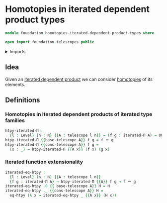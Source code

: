 # Homotopies in iterated dependent product types

```agda
module foundation.homotopies-iterated-dependent-product-types where

open import foundation.telescopes public
```

<details><summary>Imports</summary>

```agda
open import elementary-number-theory.natural-numbers

open import foundation.universe-levels
open import foundation.iterated-dependent-product-types
open import foundation.function-extensionality

open import foundation-core.truncated-types
open import foundation-core.truncation-levels
open import foundation-core.identity-types
open import foundation-core.contractible-types
open import foundation-core.propositions
```

</details>

## Idea

Given an
[iterated dependent product](foundation.iterated-dependent-product-types.md) we
can consider [homotopies](foundation-core.homotopies.md) of its elements.

## Definitions

### Homotopies in iterated dependent products of iterated type families

```agda
htpy-iterated-Π :
  {l : Level} {n : ℕ} {{A : telescope l n}} → (f g : iterated-Π A) → UU l
htpy-iterated-Π {{base-telescope A}} f g = f ＝ g
htpy-iterated-Π {{cons-telescope A}} f g =
  (x : _) → htpy-iterated-Π {{A x}} (f x) (g x)
```

### Iterated function extensionality

```agda
iterated-eq-htpy :
  {l : Level} (n : ℕ) {{A : telescope l n}}
  {f g : iterated-Π A} → htpy-iterated-Π {{A}} f g → f ＝ g
iterated-eq-htpy .0 {{ base-telescope A}} H = H
iterated-eq-htpy ._ {{cons-telescope A}} H =
  eq-htpy (λ x → iterated-eq-htpy _ {{A x}} (H x))
```
